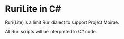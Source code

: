 # RuriLite in C#

Ruri(Lite) is a limit Ruri dialect to support Project Moirae.

All Ruri scripts will be interpreted to C# code.

